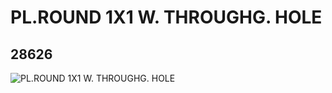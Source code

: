 # PL.ROUND 1X1 W. THROUGHG. HOLE
## 28626
![PL.ROUND 1X1 W. THROUGHG. HOLE](https://lc-www-live-s.legocdn.com/media/bricks/5/2/6168642.jpg)